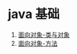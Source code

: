 # java 基础
1. [面向对象-类与对象](./MD/面向对象-类与对象.md)
2. [面向对象-方法](./MD/面向对象-方法.md)
































